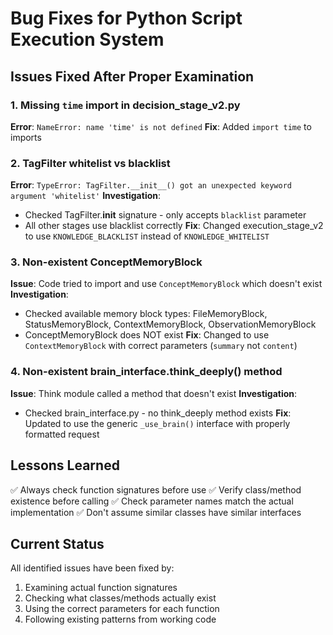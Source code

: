 # Bug Fixes for Python Script Execution System

## Issues Fixed After Proper Examination

### 1. Missing `time` import in decision_stage_v2.py
**Error**: `NameError: name 'time' is not defined`
**Fix**: Added `import time` to imports

### 2. TagFilter whitelist vs blacklist
**Error**: `TypeError: TagFilter.__init__() got an unexpected keyword argument 'whitelist'`
**Investigation**: 
- Checked TagFilter.__init__ signature - only accepts `blacklist` parameter
- All other stages use blacklist correctly
**Fix**: Changed execution_stage_v2 to use `KNOWLEDGE_BLACKLIST` instead of `KNOWLEDGE_WHITELIST`

### 3. Non-existent ConceptMemoryBlock
**Issue**: Code tried to import and use `ConceptMemoryBlock` which doesn't exist
**Investigation**:
- Checked available memory block types: FileMemoryBlock, StatusMemoryBlock, ContextMemoryBlock, ObservationMemoryBlock
- ConceptMemoryBlock does NOT exist
**Fix**: Changed to use `ContextMemoryBlock` with correct parameters (`summary` not `content`)

### 4. Non-existent brain_interface.think_deeply() method
**Issue**: Think module called a method that doesn't exist
**Investigation**: 
- Checked brain_interface.py - no think_deeply method exists
**Fix**: Updated to use the generic `_use_brain()` interface with properly formatted request

## Lessons Learned

✅ Always check function signatures before use
✅ Verify class/method existence before calling
✅ Check parameter names match the actual implementation
✅ Don't assume similar classes have similar interfaces

## Current Status

All identified issues have been fixed by:
1. Examining actual function signatures
2. Checking what classes/methods actually exist
3. Using the correct parameters for each function
4. Following existing patterns from working code